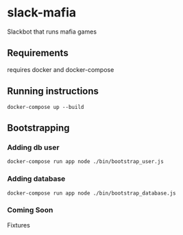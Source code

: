 # slack-mafia
Slackbot that runs mafia games

## Requirements
requires docker and docker-compose

## Running instructions
`docker-compose up --build`

## Bootstrapping
### Adding db user
`docker-compose run app node ./bin/bootstrap_user.js`

### Adding database
`docker-compose run app node ./bin/bootstrap_database.js`

### Coming Soon
Fixtures
